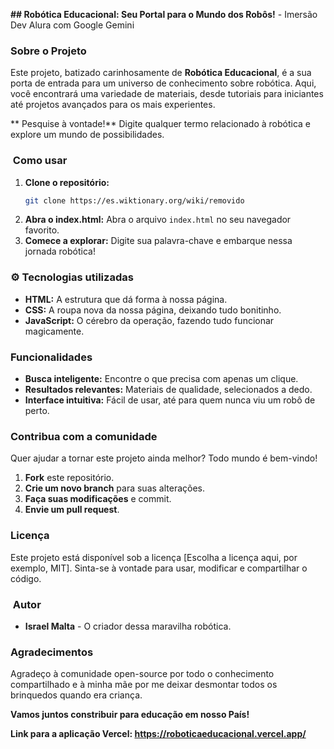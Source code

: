 **## Robótica Educacional: Seu Portal para o Mundo dos Robôs!** - Imersão Dev Alura com Google Gemini

###  Sobre o Projeto

Este projeto, batizado carinhosamente de **Robótica Educacional**, é a sua porta de entrada para um universo de conhecimento sobre robótica. Aqui, você encontrará uma variedade de materiais, desde tutoriais para iniciantes até projetos avançados para os mais experientes. 

** Pesquise à vontade!** Digite qualquer termo relacionado à robótica e explore um mundo de possibilidades.

### ️ Como usar

1. **Clone o repositório:**
   ```bash
   git clone https://es.wiktionary.org/wiki/removido
   ```
2. **Abra o index.html:**
   Abra o arquivo `index.html` no seu navegador favorito.
3. **Comece a explorar:**
   Digite sua palavra-chave e embarque nessa jornada robótica!

### ⚙️ Tecnologias utilizadas

* **HTML:** A estrutura que dá forma à nossa página.
* **CSS:** A roupa nova da nossa página, deixando tudo bonitinho.
* **JavaScript:** O cérebro da operação, fazendo tudo funcionar magicamente.

###  Funcionalidades

* **Busca inteligente:** Encontre o que precisa com apenas um clique.
* **Resultados relevantes:** Materiais de qualidade, selecionados a dedo.
* **Interface intuitiva:** Fácil de usar, até para quem nunca viu um robô de perto.

###  Contribua com a comunidade

Quer ajudar a tornar este projeto ainda melhor? Todo mundo é bem-vindo!

1. **Fork** este repositório.
2. **Crie um novo branch** para suas alterações.
3. **Faça suas modificações** e commit.
4. **Envie um pull request**.

###  Licença

Este projeto está disponível sob a licença [Escolha a licença aqui, por exemplo, MIT]. Sinta-se à vontade para usar, modificar e compartilhar o código.

### ‍ Autor

* **Israel Malta** - O criador dessa maravilha robótica.

###  Agradecimentos

Agradeço à comunidade open-source por todo o conhecimento compartilhado e à minha mãe por me deixar desmontar todos os brinquedos quando era criança. 

**Vamos juntos constribuir para educação em nosso País!**

**Link para a aplicação Vercel: https://roboticaeducacional.vercel.app/**



